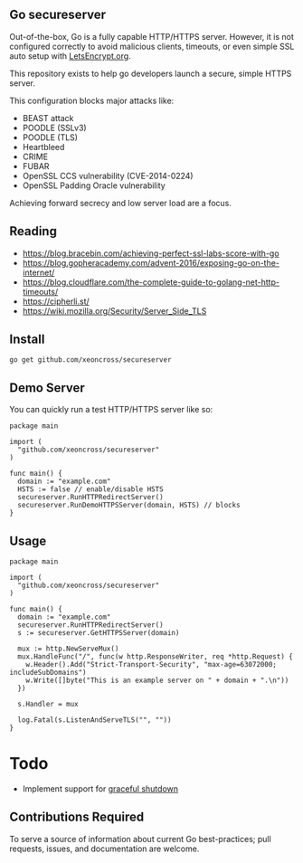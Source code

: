 ## Go secureserver

Out-of-the-box, Go is a fully capable HTTP/HTTPS server. However, it is not
configured correctly to avoid malicious clients, timeouts, or even simple SSL
auto setup with [LetsEncrypt.org](https://letsencrypt.org/).

This repository exists to help go developers launch a secure, simple HTTPS server.

This configuration blocks major attacks like:

- BEAST attack
- POODLE (SSLv3)
- POODLE (TLS)
- Heartbleed
- CRIME
- FUBAR
- OpenSSL CCS vulnerability (CVE-2014-0224)
- OpenSSL Padding Oracle vulnerability

Achieving forward secrecy and low server load are a focus.

## Reading

- https://blog.bracebin.com/achieving-perfect-ssl-labs-score-with-go
- https://blog.gopheracademy.com/advent-2016/exposing-go-on-the-internet/
- https://blog.cloudflare.com/the-complete-guide-to-golang-net-http-timeouts/
- https://cipherli.st/
- https://wiki.mozilla.org/Security/Server_Side_TLS

## Install

    go get github.com/xeoncross/secureserver

## Demo Server

You can quickly run a test HTTP/HTTPS server like so:

    package main

    import (
      "github.com/xeoncross/secureserver"
    )

    func main() {
      domain := "example.com"
      HSTS := false // enable/disable HSTS
      secureserver.RunHTTPRedirectServer()
      secureserver.RunDemoHTTPSServer(domain, HSTS) // blocks
    }

## Usage

    package main

    import (
      "github.com/xeoncross/secureserver"
    )

    func main() {
      domain := "example.com"
      secureserver.RunHTTPRedirectServer()
      s := secureserver.GetHTTPSServer(domain)

      mux := http.NewServeMux()
      mux.HandleFunc("/", func(w http.ResponseWriter, req *http.Request) {
        w.Header().Add("Strict-Transport-Security", "max-age=63072000; includeSubDomains")
        w.Write([]byte("This is an example server on " + domain + ".\n"))
      })

      s.Handler = mux

      log.Fatal(s.ListenAndServeTLS("", ""))
    }

# Todo

- Implement support for [graceful shutdown](https://tip.golang.org/pkg/net/http/#Server.Shutdown)


## Contributions Required

To serve a source of information about current Go best-practices; pull requests,
issues, and documentation are welcome.
